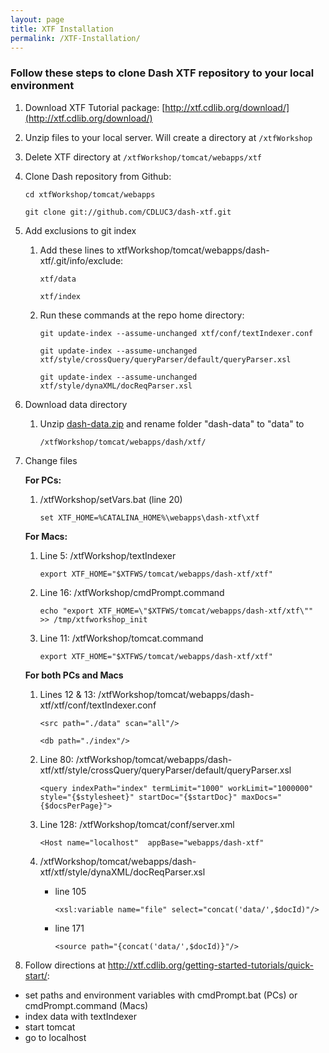 ```yaml
---
layout: page
title: XTF Installation
permalink: /XTF-Installation/
---
```


### Follow these steps to clone Dash XTF repository to your local environment

1. Download XTF Tutorial package: [http://xtf.cdlib.org/download/](http://xtf.cdlib.org/download/)
1. Unzip files to your local server. Will create a directory at ````/xtfWorkshop````
1. Delete XTF directory at ````/xtfWorkshop/tomcat/webapps/xtf````
1. Clone Dash repository from Github:

    ````
    cd xtfWorkshop/tomcat/webapps
    ````
    
    ````
    git clone git://github.com/CDLUC3/dash-xtf.git
    ````

1. Add exclusions to git index
    1. Add these lines to xtfWorkshop/tomcat/webapps/dash-xtf/.git/info/exclude:

        ````
        xtf/data
        ````
	
        ````
	    xtf/index
        ````

    1. Run these commands at the repo home directory:

        ````
        git update-index --assume-unchanged xtf/conf/textIndexer.conf
        ````

        ````
        git update-index --assume-unchanged xtf/style/crossQuery/queryParser/default/queryParser.xsl
        ````

        ````
        git update-index --assume-unchanged xtf/style/dynaXML/docReqParser.xsl
        ````

1. Download data directory
    1. Unzip [dash-data.zip](https://github.com/CDLUC3/dash/raw/gh-pages/docs/dash-data.zip) and rename folder "dash-data" to "data" to 

        ````
        /xtfWorkshop/tomcat/webapps/dash/xtf/
        ````
    
1. Change files

    **For PCs:** 

    1. /xtfWorkshop/setVars.bat (line 20)

        ````
        set XTF_HOME=%CATALINA_HOME%\webapps\dash-xtf\xtf
        ````

    **For Macs:**  

    1. Line 5: /xtfWorkshop/textIndexer 

        ```
        export XTF_HOME="$XTFWS/tomcat/webapps/dash-xtf/xtf"
        ```

    1. Line 16: /xtfWorkshop/cmdPrompt.command 

        ```
        echo "export XTF_HOME=\"$XTFWS/tomcat/webapps/dash-xtf/xtf\"" >> /tmp/xtfworkshop_init
        ```

    1. Line 11: /xtfWorkshop/tomcat.command 

        ```
        export XTF_HOME="$XTFWS/tomcat/webapps/dash-xtf/xtf"
        ```

    **For both PCs and Macs**

    1. Lines 12 & 13: /xtfWorkshop/tomcat/webapps/dash-xtf/xtf/conf/textIndexer.conf
        
        ````
        <src path="./data" scan="all"/>
		````
		
		````
        <db path="./index"/>
        ````

    1. Line 80: /xtfWorkshop/tomcat/webapps/dash-xtf/xtf/style/crossQuery/queryParser/default/queryParser.xsl
      
        ````
        <query indexPath="index" termLimit="1000" workLimit="1000000" style="{$stylesheet}" startDoc="{$startDoc}" maxDocs="{$docsPerPage}">
        ````

    1. Line 128: /xtfWorkshop/tomcat/conf/server.xml 

        ````
        <Host name="localhost"  appBase="webapps/dash-xtf"
        ````

    1. /xtfWorkshop/tomcat/webapps/dash-xtf/xtf/style/dynaXML/docReqParser.xsl
        * line 105
      
            ````
            <xsl:variable name="file" select="concat('data/',$docId)"/>
            ````

        * line 171

            ````
            <source path="{concat('data/',$docId)}"/>
            ````

1. Follow directions at http://xtf.cdlib.org/getting-started-tutorials/quick-start/:
  * set paths and environment variables with cmdPrompt.bat (PCs) or cmdPrompt.command (Macs)
  * index data with textIndexer
  * start tomcat
  * go to localhost
